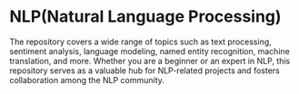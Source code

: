 # NLP(Natural Language Processing)
The repository covers a wide range of topics such as text processing, sentiment analysis, language modeling, named entity recognition, machine translation, and more. Whether you are a beginner or an expert in NLP, this repository serves as a valuable hub for NLP-related projects and fosters collaboration among the NLP community.
